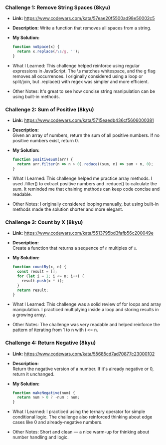 ### Challenge 1: Remove String Spaces (8kyu)

- **Link:** https://www.codewars.com/kata/57eae20f5500ad98e50002c5
- **Description:** Write a function that removes all spaces from a string.
- **My Solution:**
  ```js
  function noSpace(x) {
    return x.replace(/\s/g, '');
  }

- What I Learned:
This challenge helped reinforce using regular expressions in JavaScript. The \s matches whitespace, and the g flag removes all occurrences. I originally considered using a loop or split/join, but .replace() with regex was simpler and more efficient.

- Other Notes:
It's great to see how concise string manipulation can be using built-in methods.

### Challenge 2: Sum of Positive (8kyu)

- **Link:** https://www.codewars.com/kata/5715eaedb436cf5606000381
- **Description:**  
  Given an array of numbers, return the sum of all positive numbers. If no positive numbers exist, return 0.

- **My Solution:**
  ```js
  function positiveSum(arr) {
    return arr.filter(n => n > 0).reduce((sum, n) => sum + n, 0);
  }

- What I Learned:
This challenge helped me practice array methods. I used .filter() to extract positive numbers and .reduce() to calculate the sum. It reminded me that chaining methods can keep code concise and readable.

- Other Notes:
I originally considered looping manually, but using built-in methods made the solution shorter and more elegant.

### Challenge 3: Count by X (8kyu)

- **Link:** https://www.codewars.com/kata/5513795bd3fafb56c200049e
- **Description:**  
  Create a function that returns a sequence of `n` multiples of `x`.

- **My Solution:**
  ```js
  function countBy(x, n) {
    const result = [];
    for (let i = 1; i <= n; i++) {
      result.push(x * i);
    }
    return result;
  }

- What I Learned:
This challenge was a solid review of for loops and array manipulation. I practiced multiplying inside a loop and storing results in a growing array.

- Other Notes:
The challenge was very readable and helped reinforce the pattern of iterating from 1 to n with i <= n.

### Challenge 4: Return Negative (8kyu)

- **Link:** https://www.codewars.com/kata/55685cd7ad70877c23000102
- **Description:**  
  Return the negative version of a number. If it's already negative or 0, return it unchanged.

- **My Solution:**
  ```js
  function makeNegative(num) {
    return num > 0 ? -num : num;
  }

- What I Learned:
I practiced using the ternary operator for simple conditional logic. The challenge also reinforced thinking about edge cases like 0 and already-negative numbers.

- Other Notes:
Short and clean — a nice warm-up for thinking about number handling and logic.

